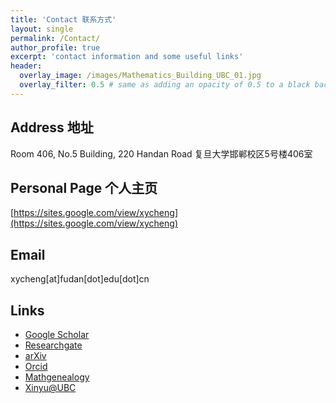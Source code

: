 ```yaml
---
title: 'Contact 联系方式'
layout: single
permalink: /Contact/
author_profile: true
excerpt: 'contact information and some useful links'
header:
  overlay_image: /images/Mathematics_Building_UBC_01.jpg
  overlay_filter: 0.5 # same as adding an opacity of 0.5 to a black background
---
```


## Address 地址
Room 406, No.5 Building, 220 Handan Road  复旦大学邯郸校区5号楼406室

## Personal Page 个人主页
[https://sites.google.com/view/xycheng](https://sites.google.com/view/xycheng)


## Email
xycheng[at]fudan[dot]edu[dot]cn

## Links

+ <i class="fab fa-fw fa-google"></i>[Google Scholar](https://scholar.google.com/citations?user=J-yb-60AAAAJ&hl=zh-CN)
+ <i class="fab fa-fw fa-researchgate"></i>[Researchgate](https://www.researchgate.net/profile/Xinyu-Cheng-4)
+ [arXiv](https://arxiv.org/a/cheng_x_1.html)
+ [Orcid](https://orcid.org/0000-0003-1330-3978)
+ [Mathgenealogy](https://www.genealogy.math.ndsu.nodak.edu/id.php?id=276991)
+ [Xinyu@UBC](https://www.grad.ubc.ca/campus-community/meet-our-students/cheng-xinyu)
